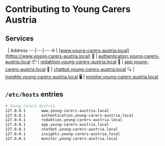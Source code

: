 # Contributing to Young Carers Austria

## Services

&nbsp; | Address
---|---|---
🌐 | [www.young-carers-austria.local](https://www.young-carers-austria.local)
🔐 | [authentication.young-carers-austria.local](https://authentication.young-carers-austria.local)
📦 | [redaktion.young-carers-austria.local](https://redaktion.young-carers-austria.local)
📱 | [app.young-carers-austria.local](https://app.young-carers-austria.local)
💬 | [chatbot.young-carers-austria.local](https://chatbot.young-carers-austria.local)
🔍 | [insights.young-carers-austria.local](https://insights.young-carers-austria.local)
🖥️ | [monitor.young-carers-austria.local](https://monitor.young-carers-austria.local)

## `/etc/hosts` entries

```bash
# Young Carers Austria
127.0.0.1       www.young-carers-austria.local
127.0.0.1       authentication.young-carers-austria.local
127.0.0.1       redaktion.young-carers-austria.local
127.0.0.1       app.young-carers-austria.local
127.0.0.1       chatbot.young-carers-austria.local
127.0.0.1       insights.young-carers-austria.local
127.0.0.1       monitor.young-carers-austria.local
```
